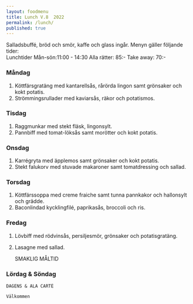 ```yaml
---
layout: foodmenu
title: Lunch V.8  2022
permalink: /lunch/
published: true
---
```

Salladsbuffé, bröd och smör, kaffe och glass ingår.
Menyn gäller följande tider:  
Lunchtider  Mån-sön:11:00 - 14:30
Alla rätter: 85:- Take away: 70:-
                                
### Måndag
1. Köttfärsgratäng med kantarellsås, rårörda lingon samt grönsaker och kokt potatis.
2. Strömmingsrullader med kaviarsås, räkor och potatismos.

### Tisdag
1. Raggmunkar med stekt fläsk, lingonsylt.
2. Pannbiff med tomat-löksås samt morötter och kokt potatis.

### Onsdag
1. Karrégryta med äpplemos samt grönsaker och kokt potatis.
2. Stekt falukorv med stuvade makaroner samt tomatdressing och sallad.

### Torsdag
1. Köttfärssoppa med creme fraiche samt tunna pannkakor och hallonsylt och grädde. 
2. Baconlindad kycklingfilé, paprikasås, broccoli och ris.

### Fredag  
1. Lövbiff med rödvinsås, persiljesmör, grönsaker och potatisgratäng.
2. Lasagne med sallad.

   SMAKLIG MÅLTID
   
### Lördag & Söndag 
    DAGENS & ALA CARTÈ

    Välkommen
    
       
    

   
    
   
     
